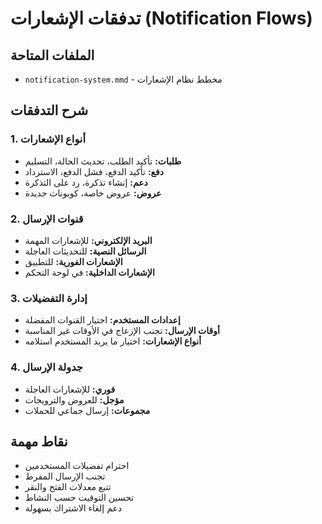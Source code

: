 # تدفقات الإشعارات (Notification Flows)

## الملفات المتاحة
- `notification-system.mmd` - مخطط نظام الإشعارات

## شرح التدفقات

### 1. أنواع الإشعارات
- **طلبات:** تأكيد الطلب، تحديث الحالة، التسليم
- **دفع:** تأكيد الدفع، فشل الدفع، الاسترداد
- **دعم:** إنشاء تذكرة، رد على التذكرة
- **عروض:** عروض خاصة، كوبونات جديدة

### 2. قنوات الإرسال
- **البريد الإلكتروني:** للإشعارات المهمة
- **الرسائل النصية:** للتحديثات العاجلة
- **الإشعارات الفورية:** للتطبيق
- **الإشعارات الداخلية:** في لوحة التحكم

### 3. إدارة التفضيلات
- **إعدادات المستخدم:** اختيار القنوات المفضلة
- **أوقات الإرسال:** تجنب الإزعاج في الأوقات غير المناسبة
- **أنواع الإشعارات:** اختيار ما يريد المستخدم استلامه

### 4. جدولة الإرسال
- **فوري:** للإشعارات العاجلة
- **مؤجل:** للعروض والترويجات
- **مجموعات:** إرسال جماعي للحملات

## نقاط مهمة
- احترام تفضيلات المستخدمين
- تجنب الإرسال المفرط
- تتبع معدلات الفتح والنقر
- تحسين التوقيت حسب النشاط
- دعم إلغاء الاشتراك بسهولة
